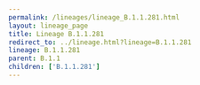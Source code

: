 ```yaml
---
permalink: /lineages/lineage_B.1.1.281.html
layout: lineage_page
title: Lineage B.1.1.281
redirect_to: ../lineage.html?lineage=B.1.1.281
lineage: B.1.1.281
parent: B.1.1
children: ['B.1.1.281']
---
```

